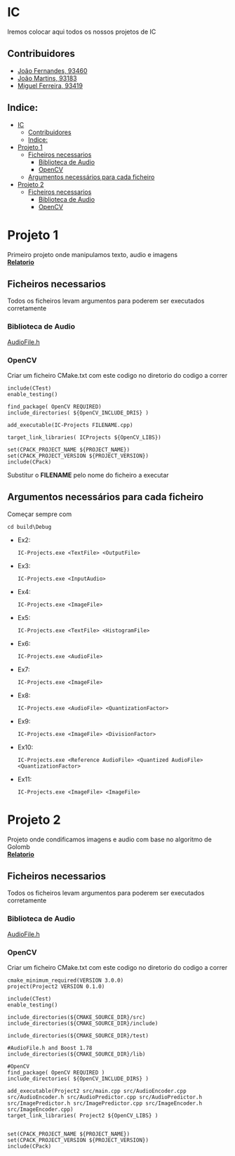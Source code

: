 # IC
Iremos colocar aqui todos os nossos projetos de IC

## Contribuidores
- [João Fernandes, 93460](https://github.com/GilFernandes2000)
- [João Martins, 93183](https://github.com/jfngsea)
- [Miguel Ferreira, 93419](https://github.com/mgLTF)
  
## Indice:
- [IC](#ic)
  - [Contribuidores](#contribuidores)
  - [Indice:](#indice)
- [Projeto 1](#projeto-1)
  - [Ficheiros necessarios](#ficheiros-necessarios)
    - [Biblioteca de Audio](#biblioteca-de-audio)
    - [OpenCV](#opencv)
  - [Argumentos necessários para cada ficheiro](#argumentos-necessários-para-cada-ficheiro)
- [Projeto 2](#projeto-2)
  - [Ficheiros necessarios](#ficheiros-necessarios-1)
    - [Biblioteca de Audio](#biblioteca-de-audio-1)
    - [OpenCV](#opencv-1)

# Projeto 1
Primeiro projeto onde manipulamos texto, audio e imagens \
[**Relatorio**](https://github.com/GilFernandes2000/IC-projects/blob/main/Project1/Project1_IC.pdf)  


## Ficheiros necessarios
Todos os ficheiros levam argumentos para poderem ser executados corretamente
### Biblioteca de Audio

[AudioFile.h](https://github.com/GilFernandes2000/IC-projects/blob/main/Project1/AudioFile.h)

### OpenCV
Criar um ficheiro CMake.txt com este codigo no diretorio do codigo a correr 
````
include(CTest)
enable_testing()

find_package( OpenCV REQUIRED)
include_directories( ${OpenCV_INCLUDE_DRIS} )

add_executable(IC-Projects FILENAME.cpp) 

target_link_libraries( ICProjects ${OpenCV_LIBS})

set(CPACK_PROJECT_NAME ${PROJECT_NAME})
set(CPACK_PROJECT_VERSION ${PROJECT_VERSION})
include(CPack)
````
Substitur o **FILENAME** pelo nome do ficheiro a executar 

## Argumentos necessários para cada ficheiro
Começar sempre com
````
cd build\Debug
````
- Ex2:
  ````
  IC-Projects.exe <TextFile> <OutputFile>
  ````
- Ex3:
  ````
  IC-Projects.exe <InputAudio>
  ````
- Ex4:
  ````
  IC-Projects.exe <ImageFile>
  ````
- Ex5:
  ````
  IC-Projects.exe <TextFile> <HistogramFile>
  ````
- Ex6:
  ````
  IC-Projects.exe <AudioFile>
  ````
- Ex7:
  ````
  IC-Projects.exe <ImageFile>
  ````
- Ex8:
  ````
  IC-Projects.exe <AudioFile> <QuantizationFactor>
  ````
- Ex9:
  ````
  IC-Projects.exe <ImageFile> <DivisionFactor>
  ````
- Ex10:
  ````
  IC-Projects.exe <Reference AudioFile> <Quantized AudioFile> <QuantizationFactor>
  ````
- Ex11:
  ````
  IC-Projects.exe <ImageFile> <ImageFile>
  ````


# Projeto 2
Projeto onde condificamos imagens e audio com base no algoritmo de Golomb\
[**Relatorio**](https://github.com/GilFernandes2000/IC-projects/blob/main/Project1/Project1_IC.pdf)  


## Ficheiros necessarios
Todos os ficheiros levam argumentos para poderem ser executados corretamente
### Biblioteca de Audio

[AudioFile.h](https://github.com/GilFernandes2000/IC-projects/blob/main/Project1/AudioFile.h)

### OpenCV
Criar um ficheiro CMake.txt com este codigo no diretorio do codigo a correr 
````
cmake_minimum_required(VERSION 3.0.0)
project(Project2 VERSION 0.1.0)

include(CTest)
enable_testing()

include_directories(${CMAKE_SOURCE_DIR}/src)
include_directories(${CMAKE_SOURCE_DIR}/include)

include_directories(${CMAKE_SOURCE_DIR}/test)

#AudioFile.h and Boost 1.78
include_directories(${CMAKE_SOURCE_DIR}/lib)

#OpenCV
find_package( OpenCV REQUIRED )
include_directories( ${OpenCV_INCLUDE_DIRS} )

add_executable(Project2 src/main.cpp src/AudioEncoder.cpp src/AudioEncoder.h src/AudioPredictor.cpp src/AudioPredictor.h src/ImagePredictor.h src/ImagePredictor.cpp src/ImageEncoder.h src/ImageEncoder.cpp)
target_link_libraries( Project2 ${OpenCV_LIBS} )


set(CPACK_PROJECT_NAME ${PROJECT_NAME})
set(CPACK_PROJECT_VERSION ${PROJECT_VERSION})
include(CPack)
````

